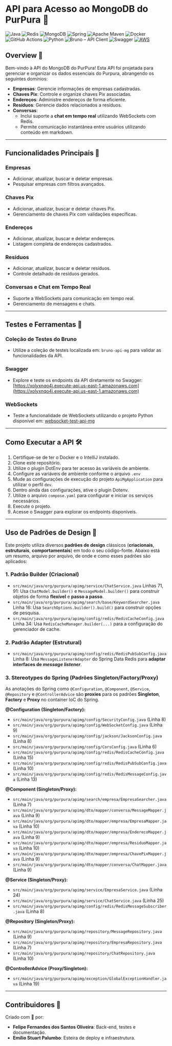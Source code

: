 # **API para Acesso ao MongoDB do PurPura 💜**
![Java](https://img.shields.io/badge/java-%23ED8B00.svg?style=for-the-badge&logo=openjdk&logoColor=white)
![Redis](https://img.shields.io/badge/redis-%23DD0031.svg?style=for-the-badge&logo=redis&logoColor=white)
![MongoDB](https://img.shields.io/badge/MongoDB-%234ea94b.svg?style=for-the-badge&logo=mongodb&logoColor=white)
![Spring](https://img.shields.io/badge/spring-%236DB33F.svg?style=for-the-badge&logo=spring&logoColor=white)
![Apache Maven](https://img.shields.io/badge/Apache%20Maven-C71A36?style=for-the-badge&logo=Apache%20Maven&logoColor=white)
![Docker](https://img.shields.io/badge/docker-%230db7ed.svg?style=for-the-badge&logo=docker&logoColor=white)
![GitHub Actions](https://img.shields.io/badge/github%20actions-%232671E5.svg?style=for-the-badge&logo=githubactions&logoColor=white)
![Python](https://img.shields.io/badge/python-3670A0?style=for-the-badge&logo=python&logoColor=ffdd54)
![Bruno – API Client](https://img.shields.io/badge/bruno-apiclient-007396?style=for-the-badge&logo=bruno&logoColor=white)
![Swagger](https://img.shields.io/badge/-Swagger-%23Clojure?style=for-the-badge&logo=swagger&logoColor=white)
[![AWS](https://custom-icon-badges.demolab.com/badge/AWS-%23FF9900.svg?logo=aws&logoColor=white)](#)

## **Overview 📝**

Bem-vindo à API do MongoDB do PurPura! Esta API foi projetada para gerenciar e organizar os dados essenciais do Purpura, abrangendo os seguintes domínios:

- **Empresas**: Gerencie informações de empresas cadastradas.
- **Chaves Pix**: Controle e organize chaves Pix associadas.
- **Endereços**: Administre endereços de forma eficiente.
- **Resíduos**: Gerencie dados relacionados a resíduos.
- **Conversas**: 
  - Inclui suporte a **chat em tempo real** utilizando WebSockets com Redis.
  - Permite comunicação instantânea entre usuários utilizando conteúdo em markdown.
-----

## **Funcionalidades Principais 🚀**

### **Empresas**
- Adicionar, atualizar, buscar e deletar empresas.
- Pesquisar empresas com filtros avançados.

### **Chaves Pix**
- Adicionar, atualizar, buscar e deletar chaves Pix.
- Gerenciamento de chaves Pix com validações específicas.

### **Endereços**
- Adicionar, atualizar, buscar e deletar endereços.
- Listagem completa de endereços cadastrados.

### **Resíduos**
- Adicionar, atualizar, buscar e deletar resíduos.
- Controle detalhado de resíduos gerados.

### **Conversas e Chat em Tempo Real**
- Suporte a WebSockets para comunicação em tempo real.
- Gerenciamento de mensagens e chats.

-----

## **Testes e Ferramentas 🧪**

### **Coleção de Testes do Bruno**
- Utilize a coleção de testes localizada em: `bruno-api-mg` para validar as funcionalidades da API.

### **Swagger**
- Explore e teste os endpoints da API diretamente no Swagger:
  [https://xolyxnqo4j.execute-api.us-east-1.amazonaws.com](https://xolyxnqo4j.execute-api.us-east-1.amazonaws.com)

### **WebSockets**
- Teste a funcionalidade de WebSockets utilizando o projeto Python disponível em:
  [websocket-test-api-mg](websocket-test-api-mg/README.md)

-----

## **Como Executar a API 🛠️**

1. Certifique-se de ter o Docker e o IntelliJ instalado.
2. Clone este repositório.
3. Utilize o plugin DotEnv para ter acesso às variáveis de ambiente.
4. Configure as variáveis de ambiente conforme o arquivo `.env`
5. Mude as configurações de execução do projeto `ApiMgApplication` para utilizar o perfil `dev`.
6. Dentro ainda das configurações, ative o plugin Dotenv.
7. Utilize o arquivo `compose.yaml` para configurar e iniciar os serviços necessários.
8. Execute o projeto.
9. Acesse o Swagger para explorar os endpoints disponíveis.

-----

## **Uso de Padrões de Design 📐**

Este projeto utiliza diversos **padrões de design** clássicos (**criacionais**, **estruturais**, **comportamentais**) em todo o seu código-fonte. Abaixo está um resumo, arquivo por arquivo, de onde e como esses padrões são aplicados:


### 1. Padrão Builder (Criacional)
- `src/main/java/org/purpura/apimg/service/ChatService.java`
  Linhas 71, 91: Usa `ChatModel.builder()` e `MessageModel.builder()` para construir objetos de forma **flexível** e **passo a passo**.
- `src/main/java/org/purpura/apimg/search/base/KeywordSearcher.java`
  Linha 16: Usa `SearchOptions.builder().build()` para construir opções de pesquisa.
- `src/main/java/org/purpura/apimg/config/redis/RedisCacheConfig.java`
  Linha 34: Usa `RedisCacheManager.builder(...)` para a configuração do gerenciador de cache.


### 2. Padrão Adapter (Estrutural)
- `src/main/java/org/purpura/apimg/config/redis/RedisPubSubConfig.java`
  Linha 8: Usa `MessageListenerAdapter` do Spring Data Redis para **adaptar interfaces de *message listener***.


### 3. Stereotypes do Spring (Padrões Singleton/Factory/Proxy)
As anotações do Spring como `@Configuration`, `@Component`, `@Service`, `@Repository` e `@ControllerAdvice` são **proxies** para os padrões **Singleton**, **Factory** e **Proxy** no container IoC do Spring.

**@Configuration (Singleton/Factory):**
- `src/main/java/org/purpura/apimg/config/SecurityConfig.java` (Linha 8)
- `src/main/java/org/purpura/apimg/config/WebSocketConfig.java` (Linha 9)
- `src/main/java/org/purpura/apimg/config/jackson/JacksonConfig.java` (Linha 8)
- `src/main/java/org/purpura/apimg/config/CorsConfig.java` (Linha 6)
- `src/main/java/org/purpura/apimg/config/redis/RedisCacheConfig.java` (Linha 15)
- `src/main/java/org/purpura/apimg/config/redis/RedisPubSubConfig.java` (Linha 10)
- `src/main/java/org/purpura/apimg/config/redis/RedisMessageConfig.java` (Linha 13)

**@Component (Singleton/Proxy):**
- `src/main/java/org/purpura/apimg/search/empresa/EmpresaSearcher.java` (Linha 7)
- `src/main/java/org/purpura/apimg/dto/mapper/conversa/MessageMapper.java` (Linha 9)
- `src/main/java/org/purpura/apimg/dto/mapper/empresa/EmpresaMapper.java` (Linha 10)
- `src/main/java/org/purpura/apimg/dto/mapper/empresa/EnderecoMapper.java` (Linha 9)
- `src/main/java/org/purpura/apimg/dto/mapper/empresa/ResiduoMapper.java` (Linha 10)
- `src/main/java/org/purpura/apimg/dto/mapper/empresa/ChavePixMapper.java` (Linha 9)
- `src/main/java/org/purpura/apimg/dto/mapper/conversa/ChatMapper.java` (Linha 9)

**@Service (Singleton/Proxy):**
- `src/main/java/org/purpura/apimg/service/EmpresaService.java` (Linha 24)
- `src/main/java/org/purpura/apimg/service/ChatService.java` (Linha 25)
- `src/main/java/org/purpura/apimg/config/redis/RedisMessageSubscriber.java` (Linha 8)

**@Repository (Singleton/Proxy):**
- `src/main/java/org/purpura/apimg/repository/MessageRepository.java` (Linha 9)
- `src/main/java/org/purpura/apimg/repository/EmpresaRepository.java` (Linha 7)
- `src/main/java/org/purpura/apimg/repository/ChatRepository.java` (Linha 10)

**@ControllerAdvice (Proxy/Singleton):**
- `src/main/java/org/purpura/apimg/exception/GlobalExceptionHandler.java` (Linha 19)


----


## **Contribuidores 💃**

Criado com 💜 por:

- **Felipe Fernandes dos Santos Oliveira**: Back-end, testes e documentação.
- **Emílio Stuart Palumbo**: Esteira de deploy e infraestrutura.
